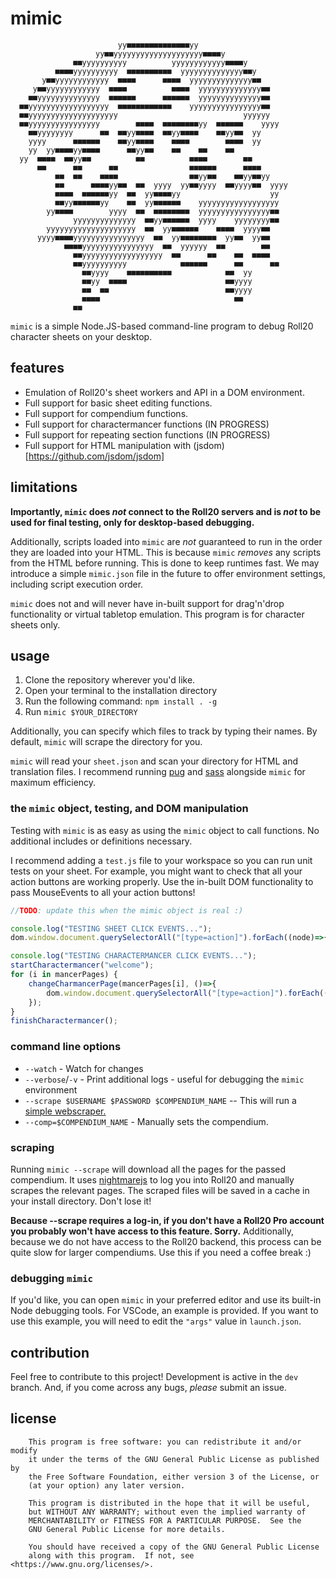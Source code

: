 # mimic
```
                        yy■■■■■■■■■■■■■■yy                      
                   yy■■yyyyyyyyyyyyyyyyyyyy■■■■y                
              ■■yyyyyyyyyy          yyyyyyyyyyyy■■■■y           
          ■■■■yyyyyyyyyy  ■■■■■■■■■■  yyyyyyyyyyyyyy■■y        
       y■■yyyyyyyyyyyy  ■■■■      ■■■■  yyyyyyyyyyyyyy■■        
     y■■yyyyyyyyyyyy  ■■■■          ■■■■  yyyyyyyyyyyyyy■■      
    ■■yyyyyyyyyyyyyy  ■■■■■■      ■■■■■■  yyyyyyyyyyyyyy■■      
  ■■yyyyyyyyyyyyyyyyyy  ■■■■■■■■■■■■    yyyyyyyyyyyyyyyy■■      
  ■■yyyyyyyyyyyyyyyyyyyy                            yyyyyy      
  ■■yyyyyyyyyyyyyyyy        ■■■■  ■■■■■■■■yy  ■■■■■■    yyyy    
    ■■yyyyyyyy      ■■  ■■yy■■■■  ■■yy■■■■    ■■yy■■  yy        
    yyyy      ■■■■■■    ■■yy■■■■    ■■■■        ■■■■  yy        
    yy  yy■■■■yy■■■■      ■■yy■■    ■■    ■■    ■■              
  yy  ■■■■  ■■yy■■          ■■          ■■■■        ■■          
      ■■      ■■      ■■                ■■■■■■      ■■■■        
          ■■  ■■    ■■■■                ■■yy■■    ■■yy■■yy      
          ■■      ■■■■yy■■  ■■  yyyy  yy■■yyyy  ■■yyyy■■  yyyy  
          ■■■■  ■■■■■■yy  ■■  yy■■■■yy                    yy    
          ■■yy■■■■■■yy    ■■  yy■■■■■■    yyyyyyyyyyyyyyyyyy    
        yy■■■■        yyyy  ■■  ■■■■■■■■  yyyyyyyyyyyyyyyy■■    
              yyyyyyyyyyyyyy  ■■yy■■■■■■  yyyy    yyyyyyyy■■    
        yyyyyyyyyyyyyyyyyyyy  ■■  yy■■■■■■    ■■■■  yyyy■■      
      yyyy■■■■yyyyyyyyyyyyyyyy  ■■  yy■■■■■■■■  yy■■  yy■■      
            ■■■■yyyyyyyyyyyyyyyy  ■■  yyyyyy  ■■        ■■      
              ■■yyyyyyyyyyyyyyyyyy  ■■      ■■    ■■  ■■■■      
              ■■yyyyyyyyyy            ■■■■■■      ■■      ■■    
                ■■yyyy    ■■■■■■■■■■            ■■  yy          
                ■■yy  ■■■■                      ■■yyyy          
                ■■  ■■                          ■■yyyy          
                ■■■■                              ■■            
              ■■                                                
```
`mimic` is a simple Node.JS-based command-line program to debug Roll20 character sheets on your desktop.

## features
* Emulation of Roll20's sheet workers and API in a DOM environment.
* Full support for basic sheet editing functions.
* Full support for compendium functions.
* Full support for charactermancer functions (IN PROGRESS)
* Full support for repeating section functions (IN PROGRESS)
* Full support for HTML manipulation with (jsdom)[https://github.com/jsdom/jsdom]

## limitations
__Importantly, `mimic` does *not* connect to the Roll20 servers and is *not* to be used for final testing, only for desktop-based debugging.__

Additionally, scripts loaded into `mimic` are *not* guaranteed to run in the order they are loaded into your HTML. This is because `mimic` *removes* any scripts from the HTML before running. This is done to keep runtimes fast. We may introduce a simple `mimic.json` file in the future to offer environment settings, including script execution order.

`mimic` does not and will never have in-built support for drag'n'drop functionality or virtual tabletop emulation. This program is for character sheets only.

## usage
1. Clone the repository wherever you'd like.
1. Open your terminal to the installation directory
1. Run the following command: `npm install . -g`
1. Run `mimic $YOUR_DIRECTORY`

Additionally, you can specify which files to track by typing their names. By default, `mimic` will scrape the directory for you.

`mimic` will read your `sheet.json` and scan your directory for HTML and translation files. I recommend running [pug](https://pugjs.org/api/getting-started.html) and [sass](https://sass-lang.com/) alongside `mimic` for maximum efficiency.

### the `mimic` object, testing, and DOM manipulation
Testing with `mimic` is as easy as using the `mimic` object to call functions. No additional includes or definitions necessary.

I recommend adding a `test.js` file to your workspace so you can run unit tests on your sheet. For example, you might want to check that all your action buttons are working properly. Use the in-built DOM functionality to pass MouseEvents to all your action buttons!

```js
//TODO: update this when the mimic object is real :)

console.log("TESTING SHEET CLICK EVENTS...");
dom.window.document.querySelectorAll("[type=action]").forEach((node)=>{node.dispatchEvent(new dom.window.MouseEvent("click"));});

console.log("TESTING CHARACTERMANCER CLICK EVENTS...");
startCharactermancer("welcome");
for (i in mancerPages) {
    changeCharmancerPage(mancerPages[i], ()=>{
        dom.window.document.querySelectorAll("[type=action]").forEach((node)=>{node.dispatchEvent(new dom.window.MouseEvent("click"));});
    });
}
finishCharactermancer();
```

### command line options
* `--watch` - Watch for changes
* `--verbose`/`-v` - Print additional logs - useful for debugging the `mimic` environment
* `--scrape $USERNAME $PASSWORD $COMPENDIUM_NAME` -- This will run a [simple webscraper.](#scraping)
* `--comp=$COMPENDIUM_NAME` - Manually sets the compendium.

### scraping
Running `mimic --scrape` will download all the pages for the passed compendium. It uses [nightmarejs](http://www.nightmarejs.org/) to log you into Roll20 and manually scrapes the relevant pages. The scraped files will be saved in a cache in your install directory. Don't lose it!

__Because --scrape requires a log-in, if you don't have a Roll20 Pro account you probably won't have access to this feature. Sorry.__
Additionally, because we do not have access to the Roll20 backend, this process can be quite slow for larger compendiums. Use this if you need a coffee break :)

### debugging `mimic`
If you'd like, you can open `mimic` in your preferred editor and use its built-in Node debugging tools. For VSCode, an example is provided. If you want to use this example, you will need to edit the `"args"` value in `launch.json`.

## contribution
Feel free to contribute to this project! Development is active in the `dev` branch. And, if you come across any bugs, *please* submit an issue. 

## license
```
    This program is free software: you can redistribute it and/or modify
    it under the terms of the GNU General Public License as published by
    the Free Software Foundation, either version 3 of the License, or
    (at your option) any later version.

    This program is distributed in the hope that it will be useful,
    but WITHOUT ANY WARRANTY; without even the implied warranty of
    MERCHANTABILITY or FITNESS FOR A PARTICULAR PURPOSE.  See the
    GNU General Public License for more details.

    You should have received a copy of the GNU General Public License
    along with this program.  If not, see <https://www.gnu.org/licenses/>.
```